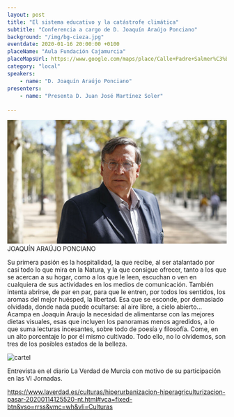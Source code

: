 ```yaml
---
layout: post
title: "El sistema educativo y la catástrofe climática"
subtitle: "Conferencia a cargo de D. Joaquín Araújo Ponciano"
background: "/img/bg-cieza.jpg"
eventdate: 2020-01-16 20:00:00 +0100
placeName: "Aula Fundación Cajamurcia"
placeMapsUrl: https://www.google.com/maps/place/Calle+Padre+Salmer%C3%B3n,+2,+30530+Cieza,+Murcia/@38.2382626,-1.4235758,17z/data=!3m1!4b1!4m5!3m4!1s0xd646c3c3493ef79:0x2bf132d4e5a7343d!8m2!3d38.2382626!4d-1.4213871
category: "local"
speakers:
    - name: "D. Joaquín Araújo Ponciano"
presenters:
    - name: "Presenta D. Juan José Martínez Soler"
   
---
```

![cartel](/img/posts/joaquinaraujo.jpg)  
JOAQUÍN ARAÚJO PONCIANO                  

Su primera pasión es la hospitalidad, la que recibe, al ser atalantado por casi todo lo que mira en la Natura, y la que consigue ofrecer, tanto a los que se acercan a su hogar, como a los que le leen, escuchan o ven en cualquiera de sus actividades en los medios de comunicación. También intenta abrirse, de par en par,  para que le entren, por todos los sentidos, los aromas del  mejor huésped, la libertad. Esa que se esconde, por demasiado olvidada, donde nada puede ocultarse: al aire libre, a cielo abierto...
Acampa en Joaquín Araujo la necesidad de alimentarse con las mejores dietas visuales, esas que incluyen los panoramas menos agredidos, a lo que suma lecturas incesantes, sobre todo de poesía y filosofía. Come, en un alto porcentaje lo  por él mismo cultivado. Todo ello, no lo olvidemos, son tres de los posibles estados de la belleza. 

![cartel](/img/posts/joaquinaraujocieza.png)  


Entrevista en el diario La Verdad de Murcia con motivo de su participación en las VI Jornadas.  

https://www.laverdad.es/culturas/hiperurbanizacion-hiperagriculturizacion-pasar-20200114125520-nt.html#vca=fixed-btn&vso=rrss&vmc=wh&vli=Culturas  
